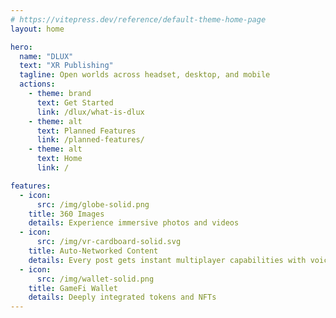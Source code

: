 ```yaml
---
# https://vitepress.dev/reference/default-theme-home-page
layout: home

hero:
  name: "DLUX"
  text: "XR Publishing"
  tagline: Open worlds across headset, desktop, and mobile
  actions:
    - theme: brand
      text: Get Started
      link: /dlux/what-is-dlux
    - theme: alt
      text: Planned Features
      link: /planned-features/
    - theme: alt
      text: Home
      link: /

features:
  - icon:
      src: /img/globe-solid.png
    title: 360 Images
    details: Experience immersive photos and videos
  - icon:
      src: /img/vr-cardboard-solid.svg
    title: Auto-Networked Content
    details: Every post gets instant multiplayer capabilities with voice chat
  - icon:
      src: /img/wallet-solid.png
    title: GameFi Wallet
    details: Deeply integrated tokens and NFTs
---
```


